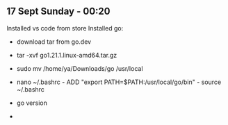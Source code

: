 17 Sept Sunday - 00:20
-
Installed vs code from store
Installed go:
- download tar from go.dev
- tar -xvf go1.21.1.linux-amd64.tar.gz
- sudo mv /home/ya/Downloads/go /usr/local
- nano ~/.bashrc - ADD "export PATH=$PATH:/usr/local/go/bin" - source ~/.bashrc
- go version

- 

